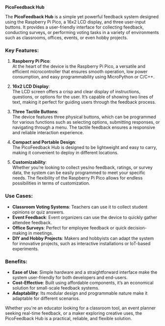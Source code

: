 **PicoFeedback Hub**

The **PicoFeedback Hub** is a simple yet powerful feedback system designed using the Raspberry Pi Pico, a 16x2 LCD display, and three user-input buttons. It provides a user-friendly interface for collecting feedback, conducting surveys, or performing voting tasks in a variety of environments such as classrooms, offices, events, or even hobby projects.  

### Key Features:  
1. **Raspberry Pi Pico**:  
   At the heart of the device is the Raspberry Pi Pico, a versatile and efficient microcontroller that ensures smooth operation, low power consumption, and easy programmability using MicroPython or C/C++.
   
2. **16x2 LCD Display**:  
   The LCD screen offers a crisp and clear display of instructions, questions, or options for the user. It’s capable of showing two lines of text, making it perfect for guiding users through the feedback process.  

3. **Three Tactile Buttons**:  
   The device features three physical buttons, which can be programmed for various functions such as selecting options, submitting responses, or navigating through a menu. The tactile feedback ensures a responsive and reliable interaction experience.

4. **Compact and Portable Design**:  
   The PicoFeedback Hub is designed to be lightweight and easy to carry, making it convenient to deploy in different locations.  

5. **Customizability**:  
   Whether you’re looking to collect yes/no feedback, ratings, or survey data, the system can be easily programmed to meet your specific needs. The flexibility of the Raspberry Pi Pico allows for endless possibilities in terms of customization.

### Use Cases:  
- **Classroom Voting Systems**: Teachers can use it to collect student opinions or quiz answers.  
- **Event Feedback**: Event organizers can use the device to quickly gather attendee feedback.  
- **Office Surveys**: Perfect for employee feedback or quick decision-making in meetings.  
- **DIY and Hobby Projects**: Makers and hobbyists can adapt the system for innovative projects, such as interactive installations or IoT-based experiments.

### Benefits:  
- **Ease of Use**: Simple hardware and a straightforward interface make the system user-friendly for both developers and end-users.  
- **Cost-Effective**: Built using affordable components, it’s an economical solution for small-scale feedback systems.  
- **Adaptability**: Its modular design and programmable nature make it adaptable for different scenarios.  

Whether you're an educator looking for a classroom tool, an event planner seeking real-time feedback, or a maker exploring creative uses, the PicoFeedback Hub is a practical, reliable, and flexible solution.

